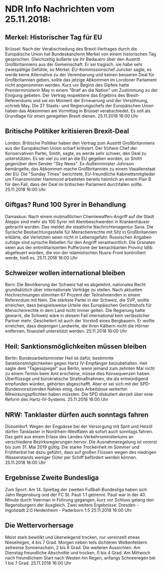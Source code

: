 # NDR Info Nachrichten vom 25.11.2018:


## Merkel: Historischer Tag für EU
Brüssel: Nach der Verabschiedung des Brexit-Vertrages durch die Europäische Union hat Bundeskanzlerin Merkel von einem historischen Tag gesprochen. Gleichzeitig äußerte sie ihr Bedauern über den Austritt Großbritanniens aus der Gemeinschaft. Er sei tragisch, sie habe sehr zwiespältige Gefühle, so Merkel. EU-Kommissionschef Juncker sagte, es werde keine Alternative zu der Vereinbarung und keinen besseren Deal für Großbritannien geben, sollte das jetzige Abkommen im Londoner Parlament nicht angenommen werden. Kurz vor Beginn des Gipfels hatte Premierministerin May in einem "Brief an die Nation" um Zustimmung zu der Einigung gebeten. Der Vertrag respektiere das Ergebnis des Brexit-Referendums und sei ein Moment der Erneuerung und der Versöhnung, schrieb May. Die 27 Staats- und Regierungschefs der Europäischen Union haben das Abkommen am Vormittag in Brüssel verabschiedet. Es soll als Grundlage für einen geregelten Brexit dienen. 25.11.2018 16:00 Uhr 

## Britische Politiker kritisieren Brexit-Deal
London: Britische Politiker haben den Vertrag zum Austritt Großbritanniens aus der Europäischen Union scharf kritisiert. Der frühere Chef der Konservativen Partei, Smith, sagte, es werde sehr schwer, den Deal zu unterstützen. Es sei viel zu viel an die EU gegeben worden, so Smith gegenüber dem Sender "Sky News". Ex-Außenminister Johnson bemängelte, das Abkommen mache Großbritannien zu einem Vasallenstaat der EU. Die "Sunday Times" berichtete, EU-freundliche Kabinettsmitglieder um Finanzminister Hammond arbeiteten bereits heimlich an einem Plan B für den Fall, dass der Deal im britischen Parlament durchfallen sollte. 25.11.2018 16:00 Uhr 

## Giftgas? Rund 100 Syrer in Behandlung
Damaskus: Nach einem mutmaßlichen Chemiewaffen-Angriff auf die Stadt Aleppo sind mehr als 100 Syrer mit Atembeschwerden in Krankenhäuser gebracht worden. Das meldet die staatliche Nachrichtenagentur Sana. Die Syrische Beobachtungsstelle für Menschenrechte mit Sitz in Großbritannien erklärte, die Verletzten seien nicht in Lebensgefahr. Russischen Angaben zufolge sind syrische Rebellen für den Angriff verantwortlich. Die Granaten seien aus der entmilitarisierten Pufferzone der benachbarten Provinz Idlib abgefeuert worden, die von der islamistischen Nusra-Front kontrolliert werde, hieß es. 25.11.2018 16:00 Uhr 

## Schweizer wollen international bleiben
Bern:	Die Bevölkerung der Schweiz hat es abgelehnt, nationales Recht grundsätzlich über internationale Verträge zu stellen. Nach aktuellen Hochrechnungen stimmten 67 Prozent der Teilnehmenden in einem Referendum mit Nein. Die stärkste Partei in der Schweiz, die SVP, wollte erreichen, dass beispielsweise Urteile des Europäischen Gerichtshofs für Menschenrechte in dem Land nicht immer gelten. Die Regierung hatte gewarnt, die Schweiz wäre in diesem Fall international kein verlässlicher Partner mehr. Gescheitert ist auch der Vorstoß eines Bergbauern. Er wollte erreichen, dass diejenigen Landwirte, die ihren Kälbern nicht die Hörner entfernen, finanziell unterstützt werden. 25.11.2018 16:00 Uhr 

## Heil: Sanktionsmöglichkeiten müssen bleiben
Berlin:	Bundesarbeitsminister Heil ist dafür, bestimmte Sanktionsmöglichkeiten gegen Hartz IV-Empfänger beizubehalten. Heil sagte dem "Tagesspiegel" aus Berlin, wenn jemand zum zehnten Mal nicht zu einem Termin beim Amt erscheine, müsse dies Konsequenzen haben. Überflüssige und bürokratische Strafmaßnahmen, die als entwürdigend empfunden würden, gehörten abgeschafft. Aber er sei sich mit der SPD-Bundesvorsitzenden Nahles einig, dass Arbeitslose weiterhin Mitwirkungspflichten haben müssten. Die SPD diskutiert derzeit über eine Reform des Hartz-IV-Systems. 25.11.2018 16:00 Uhr 

## NRW: Tanklaster dürfen auch sonntags fahren
Düsseldorf: Wegen der Engpässe bei der Versorgung mit Sprit und Heizöl dürfen Tanklaster in Nordrhein-Westfalen ab sofort auch sonntags fahren. Das geht aus einem Erlass des Landes-Verkehrsministeriums an verschiedene Bezirksregierungen hervor. Die Ausnahmeregelung ist vorerst bis zum 31. Mai 2019 gültig. Die starke Trockenheit im Sommer und Frühherbst hat dazu geführt, dass auf großen Flüssen wegen des niedrigen Wasserstands weniger Güter per Schiff befördert werden können. 25.11.2018 16:00 Uhr 

## Ergebnisse Zweite Bundesliga
Zum Sport: Am 14. Spieltag der zweiten Fußball-Bundesliga haben sich Jahn Regensburg und der FC St. Pauli 1:1 getrennt. Pauli war in der 40. Minute durch Veerman in Führung gegangen, kurz vor Schluss gelang den Regensburgern der Ausgleich. Zwei weitere Ergebnisse: Dresden - Ingolstadt 2:0
Heidenheim -  Paderborn 1:5 25.11.2018 16:00 Uhr 

## Die Wettervorhersage
Meist stark bewölkt und überwiegend trocken, nur vereinzelt etwas Nieselregen, 4 bis 7 Grad. Morgen neben teils dichteren Wolkenfeldern zeitweise Sonnenschein, 2 bis 6 Grad. Die weiteren Aussichten: Am Dienstag freundliche Abschnitte und trocken, 0 bis 4 Grad. Am Mittwoch nach freundlichem Start nach Westen hin Regen, anfangs Schneeregen bei 1 bis 7 Grad. 25.11.2018 16:00 Uhr 
